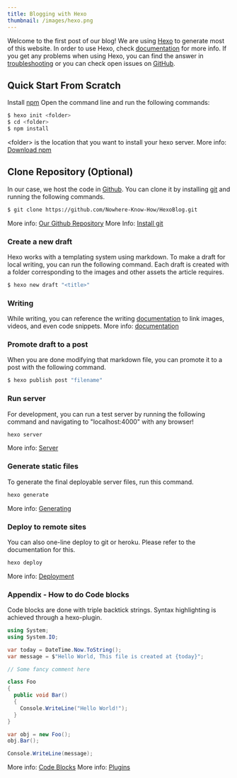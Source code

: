 ```yaml
---
title: Blogging with Hexo
thumbnail: /images/hexo.png
---
```

Welcome to the first post of our blog! We are using [Hexo](https://hexo.io/) to generate most of this website. In order to use Hexo, check [documentation](https://hexo.io/docs/) for more info. If you get any problems when using Hexo, you can find the answer in [troubleshooting](https://hexo.io/docs/troubleshooting.html) or you can check open issues on [GitHub](https://github.com/hexojs/hexo/issues).

## Quick Start From Scratch
Install [npm](https://www.npmjs.com/)
Open the command line and run the following commands:
``` bash
$ hexo init <folder>
$ cd <folder>
$ npm install
```
\<folder\> is the location that you want to install your hexo server.
More info: [Download npm](https://www.npmjs.com/)

## Clone Repository (Optional)
In our case, we host the code in [Github](https://github.com/Nowhere-Know-How/HexoBlog). You can clone it by installing [git](https://git-scm.com/) and running the following commands.

``` bash
$ git clone https://github.com/Nowhere-Know-How/HexoBlog.git
```
More info: [Our Github Repository](https://github.com/Nowhere-Know-How/HexoBlog)
More Info: [Install git](https://git-scm.com/)

### Create a new draft
Hexo works with a templating system using markdown. To make a draft for local writing, you can run the following command. Each draft is created with a folder corresponding to the images and other assets the article requires. 
``` bash
$ hexo new draft "<title>"
```

### Writing
While writing, you can reference the writing [documentation](https://hexo.io/docs/writing.html) to link images, videos, and even code snippets.
More info: [documentation](https://hexo.io/docs/writing.html)

### Promote draft to a post 
When you are done modifying that markdown file, you can promote it to a post with the following command.
``` bash
$ hexo publish post "filename"
```

### Run server
For development, you can run a test server by running the following command and navigating to "localhost:4000" with any browser!
``` bash
hexo server
```

More info: [Server](https://hexo.io/docs/server.html)
 
### Generate static files
To generate the final deployable server files, run this command.
``` bash
hexo generate
```
More info: [Generating](https://hexo.io/docs/generating.html)

### Deploy to remote sites
You can also one-line deploy to git or heroku. Please refer to the documentation for this.
``` bash
hexo deploy
```
More info: [Deployment](https://hexo.io/docs/one-command-deployment.html)


### Appendix - How to do Code blocks
Code blocks are done with triple backtick strings. Syntax highlighting is achieved through a hexo-plugin.
``` csharp
using System;
using System.IO;

var today = DateTime.Now.ToString();
var message = $"Hello World, This file is created at {today}";

// Some fancy comment here

class Foo
{
  public void Bar()
  {
    Console.WriteLine("Hello World!");
  }
}

var obj = new Foo();
obj.Bar();

Console.WriteLine(message);
```
More info: [Code Blocks](https://hexo.io/docs/writing)
More info: [Plugins](https://hexo.io/docs/plugins)

